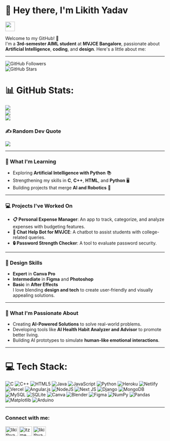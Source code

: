 # 👋 Hey there, I'm Likith Yadav
<img src="https://media.giphy.com/media/hvRJCLFzcasrR4ia7z/giphy.gif" width="30px">

Welcome to my GitHub! 🚀  
I'm a **3rd-semester AIML student** at **MVJCE Bangalore**, passionate about **Artificial Intelligence**, **coding**, and **design**. Here's a little about me:

---

![GitHub Followers](https://img.shields.io/github/followers/Likith-Yadav?style=for-the-badge&logo=github&color=green)  
![GitHub Stars](https://img.shields.io/github/stars/Likith-Yadav?style=for-the-badge&logo=github&color=yellow)  


# 📊 GitHub Stats:
![](https://github-readme-stats.vercel.app/api?username=Likith-Yadav&theme=dark&hide_border=false&include_all_commits=true&count_private=false)<br/>
![](https://github-readme-streak-stats.herokuapp.com/?user=Likith-Yadav&theme=dark&hide_border=false)<br/>
![](https://github-readme-stats.vercel.app/api/top-langs/?username=Likith-Yadav&theme=dark&hide_border=false&include_all_commits=true&count_private=false&layout=compact)

### ✍️ Random Dev Quote
![](https://quotes-github-readme.vercel.app/api?type=horizontal&theme=radical)



---

### 🧠 What I'm Learning
- Exploring **Artificial Intelligence with Python** 📚  
- Strengthening my skills in **C**, **C++**, **HTML**, and **Python** 🖥️  
- Building projects that merge **AI and Robotics** 🤖  

---

### 💻 Projects I've Worked On
- **📋 Personal Expense Manager**: An app to track, categorize, and analyze expenses with budgeting features.  
- **🤖 Chat Help Bot for MVJCE**: A chatbot to assist students with college-related queries.  
- **🔒 Password Strength Checker**: A tool to evaluate password security.  

---

### 🎨 Design Skills
- **Expert** in **Canva Pro**  
- **Intermediate** in **Figma** and **Photoshop**  
- **Basic** in **After Effects**  
I love blending **design and tech** to create user-friendly and visually appealing solutions.

---

### 🌟 What I'm Passionate About
- Creating **AI-Powered Solutions** to solve real-world problems.  
- Developing tools like **AI Health Habit Analyzer and Advisor** to promote better living.  
- Building AI prototypes to simulate **human-like emotional interactions**.

---


# 💻 Tech Stack:
![C](https://img.shields.io/badge/c-%2300599C.svg?style=for-the-badge&logo=c&logoColor=white) ![C++](https://img.shields.io/badge/c++-%2300599C.svg?style=for-the-badge&logo=c%2B%2B&logoColor=white) ![HTML5](https://img.shields.io/badge/html5-%23E34F26.svg?style=for-the-badge&logo=html5&logoColor=white) ![Java](https://img.shields.io/badge/java-%23ED8B00.svg?style=for-the-badge&logo=openjdk&logoColor=white) ![JavaScript](https://img.shields.io/badge/javascript-%23323330.svg?style=for-the-badge&logo=javascript&logoColor=%23F7DF1E) ![Python](https://img.shields.io/badge/python-3670A0?style=for-the-badge&logo=python&logoColor=ffdd54) ![Heroku](https://img.shields.io/badge/heroku-%23430098.svg?style=for-the-badge&logo=heroku&logoColor=white) ![Netlify](https://img.shields.io/badge/netlify-%23000000.svg?style=for-the-badge&logo=netlify&logoColor=#00C7B7) ![Vercel](https://img.shields.io/badge/vercel-%23000000.svg?style=for-the-badge&logo=vercel&logoColor=white) ![Angular.js](https://img.shields.io/badge/angular.js-%23E23237.svg?style=for-the-badge&logo=angularjs&logoColor=white) ![NodeJS](https://img.shields.io/badge/node.js-6DA55F?style=for-the-badge&logo=node.js&logoColor=white) ![Next JS](https://img.shields.io/badge/Next-black?style=for-the-badge&logo=next.js&logoColor=white) ![Django](https://img.shields.io/badge/django-%23092E20.svg?style=for-the-badge&logo=django&logoColor=white) ![MongoDB](https://img.shields.io/badge/MongoDB-%234ea94b.svg?style=for-the-badge&logo=mongodb&logoColor=white) ![MySQL](https://img.shields.io/badge/mysql-4479A1.svg?style=for-the-badge&logo=mysql&logoColor=white) ![SQLite](https://img.shields.io/badge/sqlite-%2307405e.svg?style=for-the-badge&logo=sqlite&logoColor=white) ![Canva](https://img.shields.io/badge/Canva-%2300C4CC.svg?style=for-the-badge&logo=Canva&logoColor=white) ![Blender](https://img.shields.io/badge/blender-%23F5792A.svg?style=for-the-badge&logo=blender&logoColor=white) ![Figma](https://img.shields.io/badge/figma-%23F24E1E.svg?style=for-the-badge&logo=figma&logoColor=white) ![NumPy](https://img.shields.io/badge/numpy-%23013243.svg?style=for-the-badge&logo=numpy&logoColor=white) ![Pandas](https://img.shields.io/badge/pandas-%23150458.svg?style=for-the-badge&logo=pandas&logoColor=white) ![Matplotlib](https://img.shields.io/badge/Matplotlib-%23ffffff.svg?style=for-the-badge&logo=Matplotlib&logoColor=black) ![Arduino](https://img.shields.io/badge/-Arduino-00979D?style=for-the-badge&logo=Arduino&logoColor=white)

---

<h3 align="left">Connect with me:</h3>
<p align="left">
<a href="https://linkedin.com/in/likithyadavgn" target="_blank"><img align="center" src="https://raw.githubusercontent.com/rahuldkjain/github-profile-readme-generator/master/src/images/icons/Social/linked-in-alt.svg" alt="likithyadavgn" height="30" width="40" /></a>
<a href="https://instagram.com/itzme._.likith" target="_blank"><img align="center" src="https://raw.githubusercontent.com/rahuldkjain/github-profile-readme-generator/master/src/images/icons/Social/instagram.svg" alt="itzme._.likith" height="30" width="40" /></a>
<a href="https://www.hackerrank.com/likithyadavgn" target="_blank"><img align="center" src="https://raw.githubusercontent.com/rahuldkjain/github-profile-readme-generator/master/src/images/icons/Social/hackerrank.svg" alt="likithyadavgn" height="30" width="40" /></a>
</p>


